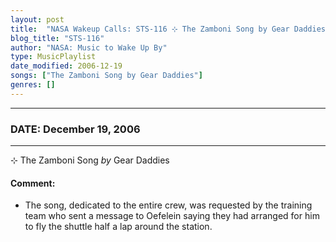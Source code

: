 ```yaml
---
layout: post
title:  "NASA Wakeup Calls: STS-116 ⊹ The Zamboni Song by Gear Daddies ✷ December 19, 2006"
blog_title: "STS-116"
author: "NASA: Music to Wake Up By"
type: MusicPlaylist
date_modified: 2006-12-19
songs: ["The Zamboni Song by Gear Daddies"]
genres: []
---
```


----
### DATE: December 19, 2006
----
⊹ The Zamboni Song *by* Gear Daddies  

#### Comment:
* The song, dedicated to the entire crew, was requested by the training team who sent a message to Oefelein saying they had arranged for him to fly the shuttle half a lap around the station.



<br/>
<center>
	<a target="_blank"
	   href="https://twitter.com/intent/tweet?hashtags=Space,NASA,Playlist,NASAWakeupCalls,SpaceProgram&text=🚀 {{ page.author}}, '{{ page.songs.first }}' {{ page.title }}, {{ page.date | date: '%B %d, %Y' }}, {{ site.url }}{{ page.url }}&via=nasawakeupcalls"><i class="fab fa-twitter" title="Tweet this page" alt="Tweet this page" style="font-size: 1.3em;"></i></a>
	&nbsp; 	<i class="fas fa-user-astronaut" style="font-size: 1.5em;"></i> &nbsp;
    <a id="custom_amazon_link"
       type="amzn" search="#"
       category="popular music">
    <i class="fab fa-amazon" style="font-size: 1.3em;"></i></a>
</center>

<!-- Randomly resolve an individual entry from a song array -->
<script src="/assets/javascript/seedrandom.min.js"></script>
<script>
  var wake_me_up = ["The Zamboni Song by Gear Daddies"];
  var prng = new Math.seedrandom();
  function randomSong() {
    song = wake_me_up[Math.floor(Math.random() * wake_me_up.length)];
    var amazon_link = document.getElementById("custom_amazon_link");
    amazon_link.setAttribute("search", song);
  }
  window.onload = randomSong();
</script>
